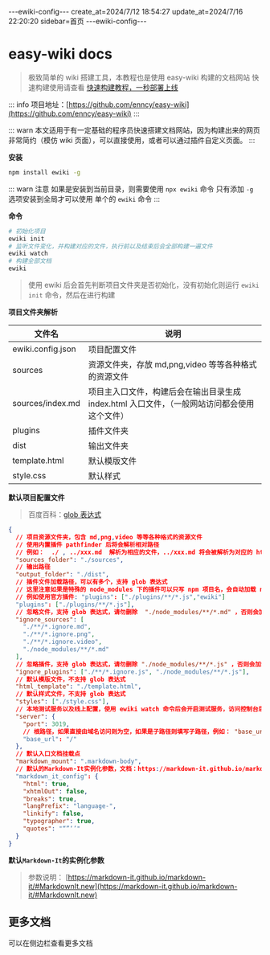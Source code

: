 ---ewiki-config---
create_at=2024/7/12 18:54:27
update_at=2024/7/16 22:20:20
sidebar=首页
---ewiki-config---



# easy-wiki docs

> 极致简单的 wiki 搭建工具，本教程也是使用 easy-wiki 构建的文档网站
> 快速构建使用请查看 [快速构建教程，一秒部署上线](https://enncy.github.io/easy-wiki//dist/1_%E5%BF%AB%E9%80%9F%E6%9E%84%E5%BB%BA.html)

::: info
项目地址：[https://github.com/enncy/easy-wiki](https://github.com/enncy/easy-wiki)
:::

::: warn
本文适用于有一定基础的程序员快速搭建文档网站，因为构建出来的网页非常简约（模仿 wiki 页面），可以直接使用，或者可以通过插件自定义页面。
:::

**安装**

```sh
npm install ewiki -g
```

::: warn 注意
如果是安装到当前目录，则需要使用 `npx ewiki` 命令
只有添加 `-g` 选项安装到全局才可以使用 单个的 `ewiki` 命令
:::

**命令**

```sh
# 初始化项目
ewiki init
# 监听文件变化，并构建对应的文件，执行前以及结束后会全部构建一遍文件
ewiki watch
# 构建全部文档
ewiki
```

> 使用 ewiki 后会首先判断项目文件夹是否初始化，没有初始化则运行 `ewiki init` 命令，然后在进行构建

**项目文件夹解析**

| 文件名            | 说明                                                                                         |
| ----------------- | -------------------------------------------------------------------------------------------- |
| ewiki.config.json | 项目配置文件                                                                                 |
| sources           | 资源文件夹，存放 md,png,video 等等各种格式的资源文件                                         |
| sources/index.md  | 项目主入口文件，构建后会在输出目录生成 index.html 入口文件，（一般网站访问都会使用这个文件） |
| plugins           | 插件文件夹                                                                                   |
| dist              | 输出文件夹                                                                                   |
| template.html     | 默认模版文件                                                                                 |
| style.css         | 默认样式                                                                                     |

**默认项目配置文件**

> 百度百科：[glob 表达式](<https://en.wikipedia.org/wiki/Glob_(programming)>)

```json
{
  // 项目资源文件夹，包含 md,png,video 等等各种格式的资源文件
  // 使用内置插件 pathfinder 后将会解析相对路径
  // 例如：  ./ , ../xxx.md  解析为相应的文件，../xxx.md 将会被解析为对应的 html文件链接
  "sources_folder": "./sources",
  // 输出路径
  "output_folder": "./dist",
  // 插件文件加载路径，可以有多个，支持 glob 表达式
  // 这里注意如果是特殊的 node_modules 下的插件可以只写 npm 项目名，会自动加载 node_modules/ewiki/plugins 下的插件，优先级比 ignore_plugins 高
  // 例如使用官方插件: "plugins": ["./plugins/**/*.js","ewiki"]
  "plugins": ["./plugins/**/*.js"],
  // 忽略文件，支持 glob 表达式，请勿删除  "./node_modules/**/*.md" ，否则会加载  node_modules 下的 md 文件
  "ignore_sources": [
    "./**/*.ignore.md",
    "./**/*.ignore.png",
    "./**/*.ignore.video",
    "./node_modules/**/*.md"
  ],
  // 忽略插件，支持 glob 表达式，请勿删除 "./node_modules/**/*.js" ，否则会加载  node_modules 下的 js 文件
  "ignore_plugins": ["./**/*.ignore.js", "./node_modules/**/*.js"],
  // 默认模版文件，不支持 glob 表达式
  "html_template": "./template.html",
  // 默认样式文件，不支持 glob 表达式
  "styles": ["./style.css"],
  // 本地测试服务以及线上配置，使用 ewiki watch 命令后会开启测试服务，访问控制台后即可查看效果
  "server": {
    "port": 3019,
    // 根路径，如果直接由域名访问则为空，如果是子路径则填写子路径，例如： "base_url":"/easy-wiki"
    "base_url": "/"
  },
  // 默认入口文档挂载点
  "markdown_mount": ".markdown-body",
  // 默认的Markdown-It实例化参数，文档：https://markdown-it.github.io/markdown-it/#MarkdownIt.new
  "markdown_it_config": {
    "html": true,
    "xhtmlOut": false,
    "breaks": true,
    "langPrefix": "language-",
    "linkify": false,
    "typographer": true,
    "quotes": "“”‘’"
  }
}
```

**默认`Markdown-It`的实例化参数**

> 参数说明： [https://markdown-it.github.io/markdown-it/#MarkdownIt.new](https://markdown-it.github.io/markdown-it/#MarkdownIt.new)

## 更多文档

可以在侧边栏查看更多文档
